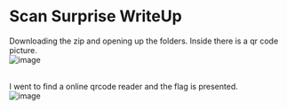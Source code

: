# Scan Surprise WriteUp

Downloading the zip and opening up the folders. Inside there is a qr code picture.</br>
![image](https://github.com/ShadowBringer007/CTF_Repository/assets/47370367/b385cfb4-804d-4679-aea0-43f68b9198a7)</br>
</br>

I went to find a online qrcode reader and the flag is presented.</br>
![image](https://github.com/ShadowBringer007/CTF_Repository/assets/47370367/7aa117b0-2610-42b8-a6a4-927b9758e8a4)

